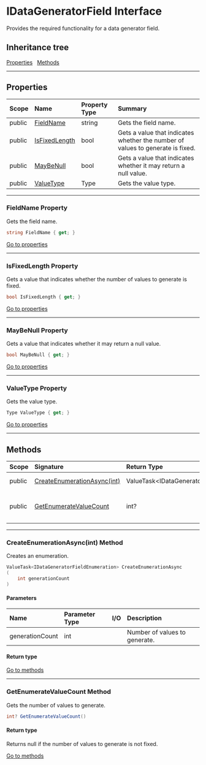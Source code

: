 ﻿


# IDataGeneratorField Interface



Provides the required functionality for a data generator field.






## Inheritance tree

[Properties](#Properties)&nbsp;&nbsp;
[Methods](#Methods)&nbsp;&nbsp;


---
## Properties
|Scope|Name|Property Type|Summary|
|:--|:--|:--|:--|
| public | [FieldName](#fieldname-property) | string | Gets the field name. |
| public | [IsFixedLength](#isfixedlength-property) | bool | Gets a value that indicates whether the number of values to generate is fixed. |
| public | [MayBeNull](#maybenull-property) | bool | Gets a value that indicates whether it may return a null value. |
| public | [ValueType](#valuetype-property) | Type | Gets the value type. |
---
### FieldName Property

Gets the field name.
```c#
string FieldName { get; }
```

[Go to properties](#Properties)

---
### IsFixedLength Property

Gets a value that indicates whether the number of values to generate is fixed.
```c#
bool IsFixedLength { get; }
```

[Go to properties](#Properties)

---
### MayBeNull Property

Gets a value that indicates whether it may return a null value.
```c#
bool MayBeNull { get; }
```

[Go to properties](#Properties)

---
### ValueType Property

Gets the value type.
```c#
Type ValueType { get; }
```

[Go to properties](#Properties)




---
## Methods
|Scope|Signature|Return Type|Summary|
|:--|:--|:--|:--|
| public | [CreateEnumerationAsync(int)](#createenumerationasyncint-method) | ValueTask&lt;IDataGeneratorFieldEnumeration&gt; | Creates an enumeration. |
| public | [GetEnumerateValueCount](#getenumeratevaluecount-method) | int? | Gets the number of values to generate. |
---
### CreateEnumerationAsync(int) Method

Creates an enumeration.
```c#
ValueTask<IDataGeneratorFieldEnumeration> CreateEnumerationAsync
(
	int generationCount
)
```
#### Parameters
|Name|Parameter Type|I/O|Description|
|:--|:--|:-:|:--|
| generationCount | int |  | Number of values to generate. |
#### Return type


[Go to methods](#Methods)

---
### GetEnumerateValueCount Method

Gets the number of values to generate.
```c#
int? GetEnumerateValueCount()
```
#### Return type
Returns null if the number of values to generate is not fixed.

[Go to methods](#Methods)



